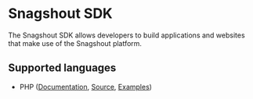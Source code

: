 # Snagshout SDK

The Snagshout SDK allows developers to build applications and websites that 
make use of the Snagshout platform.

## Supported languages

- PHP ([Documentation][php-docs], [Source][php-src], [Examples][php-examples])

[php-docs]: https://sellerlabs.github.io/snagshout-sdk/php/
[php-src]: https://github.com/sellerlabs/snagshout-sdk/tree/master/php/src
[php-examples]: https://github.com/sellerlabs/snagshout-sdk/tree/master/php/examples
